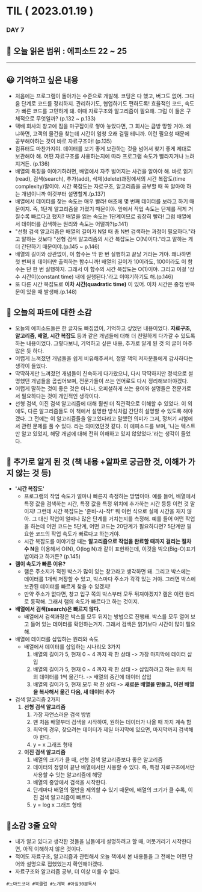 # TIL ( 2023.01.19 )

### DAY 7

## 🔖 오늘 읽은 범위 : 에피소드 22 ~ 25

---


##  😃  기억하고 싶은 내용

- 처음에는 프로그램이 돌아가는 수준으로 개발해. 코딩은 다 했고, 버그도 없어. 그다음 단계로 코드를 정리하지. 관리하기도, 협업하기도 편하도록! 효율적인 코드, 속도가 빠른 코드를 고민하게 돼. 이때 자료구조와 알고리즘이 필요해. 그럼 이 둘은 구체적으로 무엇일까? (p.132 ~ p.133)
- 택배 회사의 창고에 짐을 마구잡이로 쌓아 놓았다면, 그 회사는 금방 망할 거야. 왜냐하면, 고객의 물건을 찾는데 시간이 엄청 오래 걸릴 테니까. 이런 필요성 때문에 공부해야하는 것이 바로 자료구조야! (p.135)
- 컴퓨터도 마찬가지야. 데이터를 보기 좋게 보관하는 것을 넘어서 찾기 좋게 제대로 보관해야 해. 어떤 자료구조를 사용하는지에 따라 프로그램 속도가 빨라지거나 느려지거든. (p.136)
- 배열의 특징을 이야기하려면, 배열에서 자주 벌어지는 사건을 알아야 해. 바로 읽기(read), 검색(search), 추가(add), 삭제(delete)과정에서의 시간 복잡도(time complexity)말이야. 시간 복잡도는 자료구조, 알고리즘을 공부할 때 꼭 알아야 하는 개념이니까 이것부터 설명할게.(p.137)
- 배열에서 데이터를 찾는 속도는 매우 빨라! 애초에 몇 번째 데이터를 보라고 하기 때문이지. 즉, 1단계 알고리즘을 가졌기 때문이야. 앞에서 작업 속도는 단계를 적게 거칠수록 빠르다고 했지? 배열을 읽는 속도는 1단계이므로 굉장히 빨라! 그럼 배열에서 데이터를 검색하는 원리와 속도는 어떨까?(p.141)
- "선형 검색 알고리즘은 배열의 길이가 N일 때 총 N번 검색하는 과정이 필요하다."라고 말하는 것보다 "선형 검색 알고리즘의 시간 복잡도는 O(N)이다."라고 말하는 게 더 간단하기 때문이야.(p.145 ~ p.146)
- 배열의 길이와 상관없이, 이 함수는 딱 한 번 실행하고 끝날 거라는 거야. 왜냐하면 첫 번쩌ㅐ 데이터만 출력하는 함수니까! 배열의 길이가 10이라도, 100이라도 이 함수는 단 한 번 실행하지. 그래서 이 함수의 시간 복잡도는 O(1)이야. 그리고 이걸 '상수 시간이(constant time) 내에 실행된다.'라고 이야기하기도 해.(p.146)
- 또 다른 시간 복잡도로 **이차 시간(quadratic time)** 이 있어. 이차 시간은 중첩 반복문이 있을 때 발생해.(p.148)

## 🤔 오늘의 파트에 대한 소감
- 오늘의 에피소드들은 한 글자도 빠짐없이, 기억하고 싶었던 내용이었다. **자료구조, 알고리즘, 배열, 시간 복잡도** 등과 같은 개념들에 대해 더 친밀하게 다가갈 수 있도록 하는 내용이었다. 그렇다보니, 기억하고 싶은 내용, 추가로 알게 된 것 의 글이 아주 많은 듯 하다.
- 어렵게 느껴졌던 개념들을 쉽게 비유해주셔서, 정말 책의 저자분들에게 감사하다는 생각이 들었다.
- 딱딱하게만 느껴졌던 개념들이 친숙하게 다가왔으니, 다시 딱딱하지만 정석으로 설명했던 개념들을 곱씹어보며, 전문가들이 쓰는 언어로도 다시 정리해보아야겠다. 
- 어렵게 말하는 것이 좋은 것은 아니나, 오피셜하게 쓰는 용어와 설명들은 전문가로서 필요하다는 것이 개인적인 생각이다. 
- 선형 검색, 이진 검색 알고리즘에 대해 훨씬 더 직관적으로 이해할 수 있었다. 이 외에도, 다른 알고리즘들도 이 책에서 설명한 방식처럼 간단히 설명할 수 있도록 해야겠다. 그 전에는 이 알고리즘들을 알고있다라고 말했던 의미가 그저, 정처기 시험에서 관련 문제를 풀 수 있다. 라는 의미였던것 같다. 이 에피소드를 보며, '나는 텍스트만 알고 있었지, 해당 개념에 대해 전혀 이해하고 있지 않았었다.'라는 생각이 들었다. 

## 🔎 추가로 알게 된 것 (책 내용 +알파로 궁금한 것, 이해가 가지 않는 것 등)

- **'시간 복잡도'**
  - 프로그램의 작업 속도가 얼마나 빠른지 측정하는 방법이야. 예를 들어, 배열에서 특정 값을 검색하는 시간, 특정 값을 특정 위치에 추가하는 시간 등등 이런 것 말이지! 그런데 시간 복잡도는 '준비-시-작!' 뭐 이런 식으로 실제 시간을 재지 않아. 그 대신 작업이 얼마나 많은 단계를 거치는지를 측정해. 예를 들어 어떤 작업을 하는데 어떤 코드는 5단계, 어떤 코드는 20단계가 필요하다면? 5단계만 필요한 코드의 작업 속도가 빠르다고 하는거야.
  - 시간 복잡도를 이야기할 때는 **알고리즘으로 작업을 완료할 때까지 걸리는 절차 수 N**을 이용해서 O(N), O(log N)과 같이 표현하는데, 이것을 빅오(Big-O)표기법이라고 하거든? (p.145)
- **램이 속도가 빠른 이유?**
  - 램은 주소지가 적힌 박스가 많이 있는 창고라고 생각하면 돼. 그리고 박스에는 데이터를 1개씩 저장할 수 있고, 박스마다 주소가 각각 있는 거야. 그러면 박스에 보관된 데이터를 빠르게 찾을 수 있겠지!
  - 만약 주소가 없다면, 창고 입구 쪽의 박스부터 모두 뒤져야겠지? 램은 이런 원리로 동작해. 그래서 램의 속도가 빠르다고 하는 것이지.
- **배열에서 검색(search)은 빠르지 않다.**
  - 배열에서 검색과정은 박스를 모두 뒤지는 방법으로 진행돼. 박스를 모두 열어 보고 들어 있는 데이터를 확인하는거지. 그래서 검색은 읽기보다 시간이 많이 필요해.
- 배열에 데이터를 삽입하는 원리와 속도
  - 배열에서 데이터를 삽입하는 시나리오 3가지
    1. 배열의 길이가 5, 현재 0 ~ 4 까지 꽉 찬 상태 -> 가장 마지막에 데이터 삽입
    2. 배열의 길이가 5, 현재 0 ~ 4 까지 꽉 찬 상태 -> 삽입하려고 하는 위치 뒤의 데이터를 1씩 옮긴다. -> 배열의 중간에 데이터 삽입
    3. 배열의 길이가 5, 현재 모두 꽉 찬 상태 -> **새로운 배열을 만들고, 이전 배열을 복사해서 옮긴 다음, 새 데이터 추가**
- 검색 알고리즘 2가지
  1. **선형 검색 알고리즘**
     1. 가장 자연스러운 검색 방법
     2. 맨 처음 배열부터 검색을 시작하여, 원하는 데이터가 나올 때 까지 계속 함
     3. 최악의 경우, 찾으려는 데이터가 제일 마지막에 있으면, 마지막까지 검색해야 한다.
     4. y = x 그래프 형태
  2. **이진 검색 알고리즘**
     1. 배열의 크기가 클 때, 선형 검색 알고리즘보다 좋은 알고리즘
     2. 데이터의 정렬이 끝난 배열에서만 사용할 수 있다. 즉, 특정 자료구조에서만 사용할 수 잇는 알고리즘에 해당
     3. 배열의 중앙에서 검색을 시작한다. 
     4. 단계마다 배열의 절반을 제외할 수 있기 때문에, 배열의 크기가 클 수록, 이진 검색 알고리즘이 빠르다.
     5. y = log x 그래프 형태


## 🤟소감 3줄 요약
- 내가 알고 있다고 생각한 것들을 남들에게 설명하려고 할 때, 머뭇거리기 시작한다면, 아직 이해하지 않은 것이다.
- 적어도 자료구조, 알고리즘과 관련해서 오늘 책에서 본 내용들을 그 전에는 어떤 단어와 설명으로 접했었는지 확인해야겠다.
- 자료구조와 알고리즘 공부, 더 이상 미룰 수 없다.

```
#노마드코더 #북클럽 #노개북 #아침30분독서 
```

